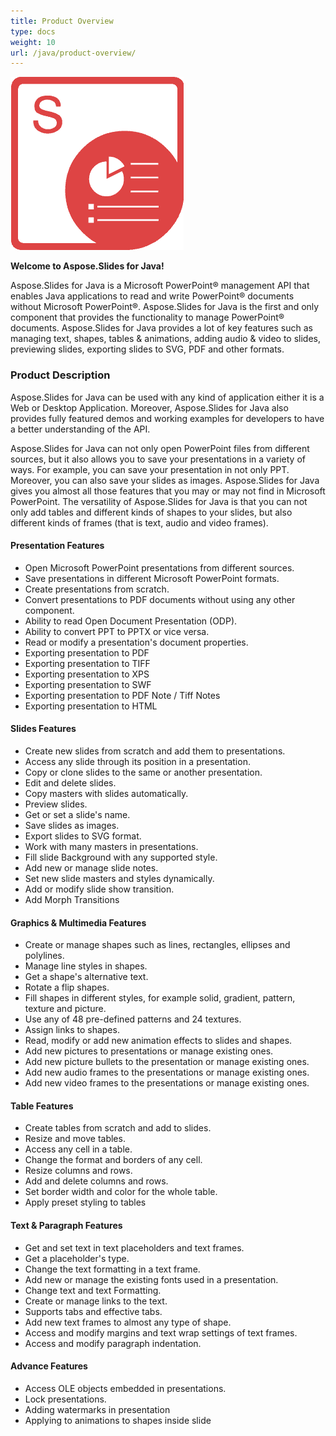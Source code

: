 ```yaml
---
title: Product Overview
type: docs
weight: 10
url: /java/product-overview/
---
```


![todo:image_alt_text](product-overview_1)

**Welcome to Aspose.Slides for Java!**

Aspose.Slides for Java is a Microsoft PowerPoint® management API that enables Java applications to read and write PowerPoint® documents without Microsoft PowerPoint®. Aspose.Slides for Java is the first and only component that provides the functionality to manage PowerPoint® documents. Aspose.Slides for Java provides a lot of key features such as managing text, shapes, tables & animations, adding audio & video to slides, previewing slides, exporting slides to SVG, PDF and other formats.


### **Product Description**
Aspose.Slides for Java can be used with any kind of application either it is a Web or Desktop Application. Moreover, Aspose.Slides for Java also provides fully featured demos and working examples for developers to have a better understanding of the API.

Aspose.Slides for Java can not only open PowerPoint files from different sources, but it also allows you to save your presentations in a variety of ways. For example, you can save your presentation in not only PPT. Moreover, you can also save your slides as images. Aspose.Slides for Java gives you almost all those features that you may or may not find in Microsoft PowerPoint. The versatility of Aspose.Slides for Java is that you can not only add tables and different kinds of shapes to your slides, but also different kinds of frames (that is text, audio and video frames).
#### **Presentation Features**
- Open Microsoft PowerPoint presentations from different sources.
- Save presentations in different Microsoft PowerPoint formats.
- Create presentations from scratch.
- Convert presentations to PDF documents without using any other component.
- Ability to read Open Document Presentation (ODP).
- Ability to convert PPT to PPTX or vice versa.
- Read or modify a presentation's document properties.
- Exporting presentation to PDF
- Exporting presentation to TIFF
- Exporting presentation to XPS
- Exporting presentation to SWF
- Exporting presentation to PDF Note / Tiff Notes
- Exporting presentation to HTML
#### **Slides Features**
- Create new slides from scratch and add them to presentations.
- Access any slide through its position in a presentation.
- Copy or clone slides to the same or another presentation.
- Edit and delete slides.
- Copy masters with slides automatically.
- Preview slides.
- Get or set a slide's name.
- Save slides as images.
- Export slides to SVG format.
- Work with many masters in presentations.
- Fill slide Background with any supported style.
- Add new or manage slide notes.
- Set new slide masters and styles dynamically.
- Add or modify slide show transition.
- Add Morph Transitions
#### **Graphics & Multimedia Features**
- Create or manage shapes such as lines, rectangles, ellipses and polylines.
- Manage line styles in shapes.
- Get a shape's alternative text.
- Rotate a flip shapes.
- Fill shapes in different styles, for example solid, gradient, pattern, texture and picture.
- Use any of 48 pre-defined patterns and 24 textures.
- Assign links to shapes.
- Read, modify or add new animation effects to slides and shapes.
- Add new pictures to presentations or manage existing ones.
- Add new picture bullets to the presentation or manage existing ones.
- Add new audio frames to the presentations or manage existing ones.
- Add new video frames to the presentations or manage existing ones.
#### **Table Features**
- Create tables from scratch and add to slides.
- Resize and move tables.
- Access any cell in a table.
- Change the format and borders of any cell.
- Resize columns and rows.
- Add and delete columns and rows.
- Set border width and color for the whole table.
- Apply preset styling to tables
#### **Text & Paragraph Features**
- Get and set text in text placeholders and text frames.
- Get a placeholder's type.
- Change the text formatting in a text frame.
- Add new or manage the existing fonts used in a presentation.
- Change text and text Formatting.
- Create or manage links to the text.
- Supports tabs and effective tabs.
- Add new text frames to almost any type of shape.
- Access and modify margins and text wrap settings of text frames.
- Access and modify paragraph indentation.
#### **Advance Features**
- Access OLE objects embedded in presentations.
- Lock presentations.
- Adding watermarks in presentation
- Applying to animations to shapes inside slide




